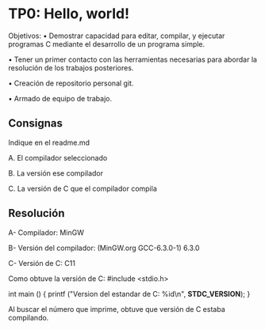 # TP0: Hello, world! 

Objetivos:
• Demostrar capacidad para editar, compilar, y ejecutar programas C mediante
el desarrollo de un programa simple.

• Tener un primer contacto con las herramientas necesarias para abordar la
resolución de los trabajos posteriores.

• Creación de repositorio personal git.

• Armado de equipo de trabajo.


## Consignas

Indique en el readme.md

A. El compilador seleccionado

B. La versión ese compilador

C. La versión de C que el compilador compila

## Resolución

A- Compilador: MinGW

B- Versión del compilador: (MinGW.org GCC-6.3.0-1) 6.3.0

C- Versión de C: C11

Como obtuve la versión de C:
#include <stdio.h>

int main ()
{
    printf ("Version del estandar de C: %id\n", __STDC_VERSION__);
}

Al buscar el número que imprime, obtuve que versión de C estaba compilando.
